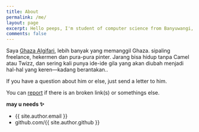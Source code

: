 ```yaml
---
title: About
permalink: /me/
layout: page
excerpt: Hello peeps, I'm student of computer science from Banyuwangi, living in Jogjakarta. This blog for documentation about my programming journey, running on jekyll, hosting on netlify and using my own simple theme.
comments: false
---
```


Saya <a href="https://instagram.com/itsghaza_" target="_blank" rel="noopener">Ghaza Algifari</a>, lebih banyak yang memanggil Ghaza. sipaling freelance, hekermen 
    dan pura-pura pinter. 
    Jarang bisa hidup tanpa Camel atau Twizz, dan sering kali punya ide-ide gila yang akan diubah menjadi hal-hal yang keren—kadang berantakan..

If you have a question about him or else, just send a letter to him.

You can [report](http://github.com/piharpi/jekyll-klise/issues/new) if there is an broken link(s) or somethings else.

**may u needs ✨**

- {{ site.author.email }}
- github.com/{{ site.author.github }}
